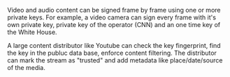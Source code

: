 Video and audio content can be signed frame by frame using one or more private keys. 
For example, a video camera can sign every frame with it's own private key, private key of the 
operator (CNN) and an one time key of the White House. 

A large content distributor like Youtube can check the key fingerprint, find the key in the publuc data base,
enforce content filtering. The distributor can mark the stream as "trusted" and add metadata like place/date/source of the 
media.
